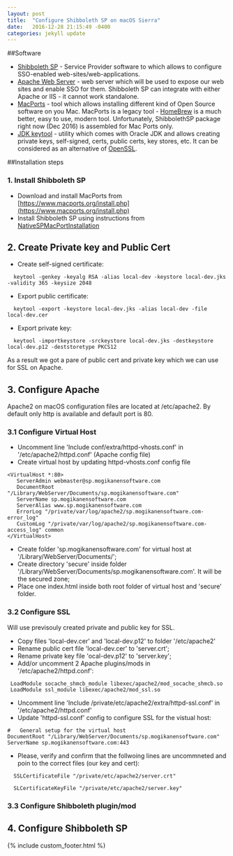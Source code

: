 ```yaml
---
layout: post
title:  "Configure Shibboleth SP on macOS Sierra"
date:   2016-12-28 21:15:49 -0400
categories: jekyll update
---
```


##Software
 - [Shibboleth SP](https://shibboleth.net/products/service-provider.html) - Service Provider software to which allows to configure SSO-enabled web-sites/web-applications.
 - [Apache Web Server](https://httpd.apache.org/) - web server which will be used to expose our web sites and enable SSO for them. Shibboleth SP can integrate with either Apache or IIS - it cannot work standalone.
 - [MacPorts](https://www.macports.org/) - tool which allows installing different kind of Open Source software on you Mac. MacPorts is a legacy tool - [HomeBrew](http://brew.sh/) is a much better, easy to use, modern tool. Unfortunately, ShibbolethSP package right now (Dec 2016) is assembled for Mac Ports only.
 - [JDK keytool](http://docs.oracle.com/javadb/10.6.2.1/adminguide/cadminsslkeys.html) - utility which comes with Oracle JDK and allows creating private keys, self-signed, certs, public certs, key stores, etc. It can be considered as an alternative of [OpenSSL](https://www.openssl.org/).


##Installation steps

### 1. Install Shibboleth SP
- Download and install MacPorts from [https://www.macports.org/install.php](https://www.macports.org/install.php)
- Install Shibboleth SP using instructions from [NativeSPMacPortInstallation](https://wiki.shibboleth.net/confluence/display/SHIB2/NativeSPMacPortInstallation)


## 2. Create Private key and Public Cert
- Create self-signed certificate:
```
  keytool -genkey -keyalg RSA -alias local-dev -keystore local-dev.jks -validity 365 -keysize 2048
```
- Export public certificate:
```
  keytool -export -keystore local-dev.jks -alias local-dev -file local-dev.cer
```
- Export private key:
```
  keytool -importkeystore -srckeystore local-dev.jks -destkeystore local-dev.p12 -deststoretype PKCS12
```

As a result we got  a pare of public cert and private key which we can use for SSL on Apache.


## 3. Configure Apache

  Apache2 on macOS configuration files are located at /etc/apache2. By default only http is available and default port is 80.


### 3.1 Configure Virtual Host
 - Uncomment line 'Include conf/extra/httpd-vhosts.conf' in '/etc/apache2/httpd.conf' (Apache config file)
 - Create virtual host by updating httpd-vhosts.conf config file
 ```
 <VirtualHost *:80>
    ServerAdmin webmaster@sp.mogikanensoftware.com
    DocumentRoot "/Library/WebServer/Documents/sp.mogikanensoftware.com"
    ServerName sp.mogikanensoftware.com
    ServerAlias www.sp.mogikanensoftware.com
    ErrorLog "/private/var/log/apache2/sp.mogikanensoftware.com-error_log"
    CustomLog "/private/var/log/apache2/sp.mogikanensoftware.com-access_log" common
</VirtualHost>
 ```
- Create folder 'sp.mogikanensoftware.com' for virtual host at '/Library/WebServer/Documents/';
- Create directory 'secure' inside folder '/Library/WebServer/Documents/sp.mogikanensoftware.com'. It will be the secured zone;
- Place one index.html inside both root folder of virtual host and 'secure' folder.

### 3.2 Configure SSL
 Will use previsouly created private and public key for SSL.
- Copy files 'local-dev.cer' and 'local-dev.p12' to folder '/etc/apache2'
- Rename public cert file 'local-dev.cer' to 'server.crt';
- Rename private key file 'ocal-dev.p12' to 'server.key';
- Add/or uncomment 2 Apache plugins/mods in '/etc/apache2/httpd.conf':
 ```
  LoadModule socache_shmcb_module libexec/apache2/mod_socache_shmcb.so
  LoadModule ssl_module libexec/apache2/mod_ssl.so
  ```
- Uncomment line 'Include /private/etc/apache2/extra/httpd-ssl.conf' in '/etc/apache2/httpd.conf'
- Update 'httpd-ssl.conf' config to configure SSL for the vistual host:
```
#   General setup for the virtual host
DocumentRoot "/Library/WebServer/Documents/sp.mogikanensoftware.com"
ServerName sp.mogikanensoftware.com:443

```
- Please, verify and confirm that the follwoing lines are uncommneted and poin to the correct files (our key and cert):
```
  SSLCertificateFile "/private/etc/apache2/server.crt"

  SLCertificateKeyFile "/private/etc/apache2/server.key"
```

### 3.3 Configure Shibboleth plugin/mod


## 4. Configure Shibboleth SP

{% include custom_footer.html %}
